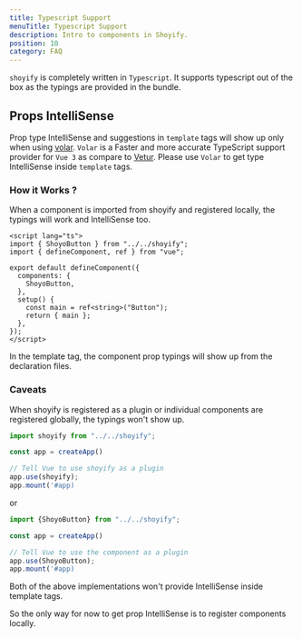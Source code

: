 ```yaml
---
title: Typescript Support
menuTitle: Typescript Support
description: Intro to components in Shoyify.
position: 10
category: FAQ
---
```

`shoyify` is completely written in `Typescript`. It supports typescript out of the box as the typings are provided in the bundle. 

## Props IntelliSense 

Prop type IntelliSense and suggestions in `template` tags will show up only when using [volar](https://github.com/johnsoncodehk/volar). `Volar` is a Faster and more accurate TypeScript support provider for `Vue 3` as compare to [Vetur](https://vuejs.github.io/vetur/). Please use `Volar` to get type IntelliSense inside `template` tags.

### How it Works ?

When a component is imported from shoyify and registered locally, the typings will work and IntelliSense too.
```vue
<script lang="ts">
import { ShoyoButton } from "../../shoyify";
import { defineComponent, ref } from "vue";

export default defineComponent({
  components: {
    ShoyoButton,
  },
  setup() {
    const main = ref<string>("Button");
    return { main };
  },
});
</script>
```
In the template tag, the component prop typings will show up from the declaration files.

### Caveats

When shoyify is registered as a plugin or individual components are registered globally, the typings won't show up.

```typescript
import shoyify from "../../shoyify";

const app = createApp()

// Tell Vue to use shoyify as a plugin
app.use(shoyify);
app.mount('#app)
```
or
```typescript
import {ShoyoButton} from "../../shoyify";

const app = createApp()

// Tell Vue to use the component as a plugin
app.use(ShoyoButton);
app.mount('#app)
```
Both of the above implementations won't provide IntelliSense inside template tags.

So the only way for now to get prop IntelliSense is to register components locally.
